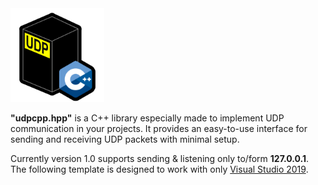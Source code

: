 <img src="./images/udpcpp_logo_public.png" alt="udpcpp_logo_public" width="150" style="margin-right: 15px;">
<p><b>"udpcpp.hpp"</b> is a C++ library especially made to implement UDP communication in your projects. It provides an easy-to-use interface for sending and receiving UDP packets with minimal setup.

Currently version 1.0 supports sending & listening only to/form <b>127.0.0.1</b>. The following template is designed to work with only <a href="https://visualstudio.microsoft.com/vs/older-downloads/">Visual Studio 2019</a>.
